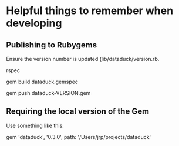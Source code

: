 # Helpful things to remember when developing

## Publishing to Rubygems

Ensure the version number is updated (lib/dataduck/version.rb.

rspec

gem build dataduck.gemspec

gem push dataduck-VERSION.gem

## Requiring the local version of the Gem

Use something like this:

gem 'dataduck', '0.3.0', path: '/Users/jrp/projects/dataduck'
